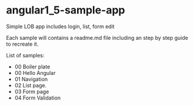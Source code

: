 # angular1_5-sample-app

Simple LOB app includes login, list, form edit

Each sample will contains a readme.md file including an step by step guide to recreate it.

List of samples:

- 00 Boiler plate
- 00 Hello Angular
- 01 Navigation
- 02 List page.
- 03 Form page
- 04 Form Validation
